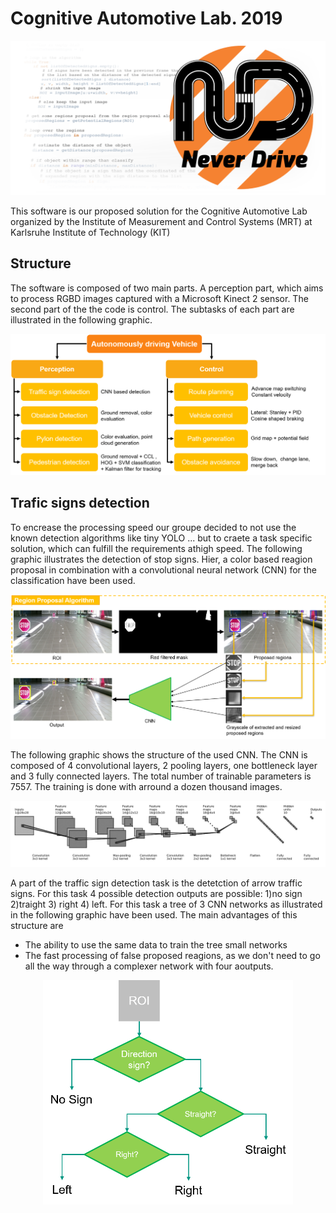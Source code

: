 # Cognitive Automotive Lab. 2019
![BG](readme_images/BG.png)

This software is our proposed solution for the Cognitive Automotive Lab organized by the Institute of Measurement and Control Systems (MRT) at Karlsruhe Institute of Technology (KIT) 

## Structure
The software is composed of two main parts. A perception part, which aims to process RGBD images captured with a Microsoft Kinect 2 sensor. The second part of the the code is control. The subtasks of each part are illustrated in the following graphic. 

![Structure](readme_images/structure.png)

## Trafic signs detection
To encrease the processing speed our groupe decided to not use the known detection algorithms like tiny YOLO ... but to craete a task specific solution, which can fulfill the requirements athigh speed. The following graphic illustrates the detection of stop signs. Hier, a color based reagion proposal in combination with a convolutional neural network (CNN) for the classification have been used.

![stop_sign_detection_structure](readme_images/perception_structure.png)

The following graphic shows the structure of the used CNN. The CNN is composed of 4 convolutional layers, 2 pooling layers, one bottleneck layer and 3 fully connected layers. The total number of trainable parameters is 7557. The training is done with arround a dozen thousand images.

![CNN](readme_images/CNN.png)

A part of the traffic sign detection task is the detetction of arrow traffic signs. For this task 4 possible detection outputs are possible: 1)no sign 2)traight 3) right 4) left. For this task a tree of 3 CNN networks as illustrated in the following graphic have been used. The main advantages of this structure are

* The ability to use the same data to train the tree small networks
* The fast processing of false proposed reagions, as we don't need to go all the way through a complexer network with four aoutputs.

<p align="center">
  <img src="readme_images/dir_sign_tree.png" width="400">
</p>
